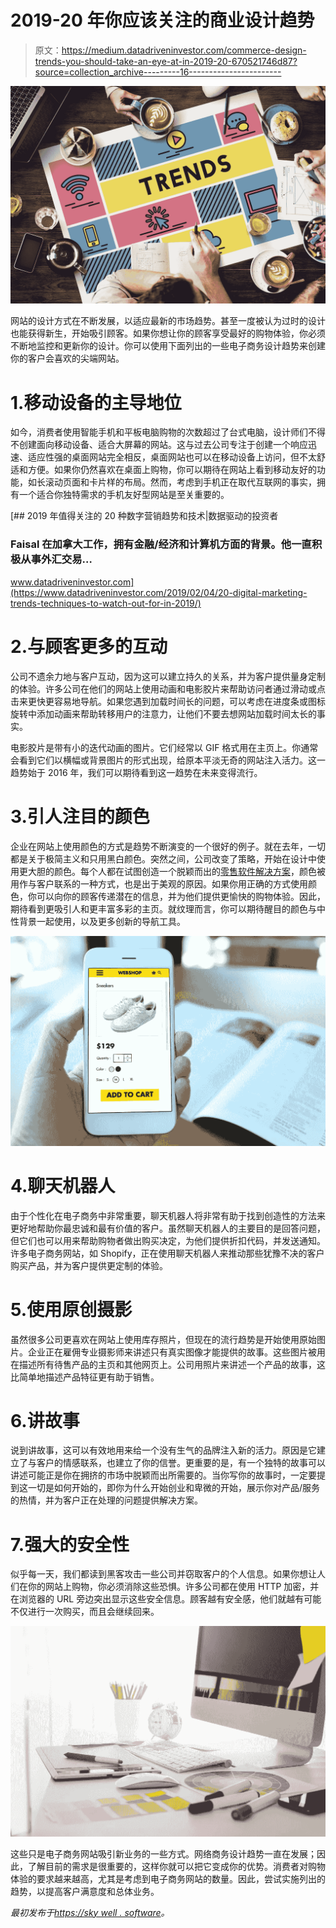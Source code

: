 # 2019-20 年你应该关注的商业设计趋势

> 原文：<https://medium.datadriveninvestor.com/commerce-design-trends-you-should-take-an-eye-at-in-2019-20-670521746d87?source=collection_archive---------16----------------------->

![](img/58c6bcbe2c8866e1639729c7f1a581d3.png)

网站的设计方式在不断发展，以适应最新的市场趋势。甚至一度被认为过时的设计也能获得新生，开始吸引顾客。如果你想让你的顾客享受最好的购物体验，你必须不断地监控和更新你的设计。你可以使用下面列出的一些电子商务设计趋势来创建你的客户会喜欢的尖端网站。

# 1.移动设备的主导地位

如今，消费者使用智能手机和平板电脑购物的次数超过了台式电脑，设计师们不得不创建面向移动设备、适合大屏幕的网站。这与过去公司专注于创建一个响应迅速、适应性强的桌面网站完全相反，桌面网站也可以在移动设备上访问，但不太舒适和方便。如果你仍然喜欢在桌面上购物，你可以期待在网站上看到移动友好的功能，如长滚动页面和卡片样的布局。然而，考虑到手机正在取代互联网的事实，拥有一个适合你独特需求的手机友好型网站是至关重要的。

[](https://www.datadriveninvestor.com/2019/02/04/20-digital-marketing-trends-techniques-to-watch-out-for-in-2019/) [## 2019 年值得关注的 20 种数字营销趋势和技术|数据驱动的投资者

### Faisal 在加拿大工作，拥有金融/经济和计算机方面的背景。他一直积极从事外汇交易…

www.datadriveninvestor.com](https://www.datadriveninvestor.com/2019/02/04/20-digital-marketing-trends-techniques-to-watch-out-for-in-2019/) 

# 2.与顾客更多的互动

公司不遗余力地与客户互动，因为这可以建立持久的关系，并为客户提供量身定制的体验。许多公司在他们的网站上使用动画和电影胶片来帮助访问者通过滑动或点击来更快更容易地导航。如果您遇到加载时间长的问题，可以考虑在进度条或图标旋转中添加动画来帮助转移用户的注意力，让他们不要去想网站加载时间太长的事实。

电影胶片是带有小的迭代动画的图片。它们经常以 GIF 格式用在主页上。你通常会看到它们以横幅或背景图片的形式出现，给原本平淡无奇的网站注入活力。这一趋势始于 2016 年，我们可以期待看到这一趋势在未来变得流行。

# 3.引人注目的颜色

企业在网站上使用颜色的方式是趋势不断演变的一个很好的例子。就在去年，一切都是关于极简主义和只用黑白颜色。突然之间，公司改变了策略，开始在设计中使用更大胆的颜色。每个人都在试图创造一个脱颖而出的[零售软件解决方案](https://skywell.software/retail/)，颜色被用作与客户联系的一种方式，也是出于美观的原因。如果你用正确的方式使用颜色，你可以向你的顾客传递潜在的信息，并为他们提供更愉快的购物体验。因此，期待看到更吸引人和更丰富多彩的主页。就纹理而言，你可以期待醒目的颜色与中性背景一起使用，以及更多创新的导航工具。

![](img/bf1598c1187eb854bc244024ef853e39.png)

# 4.聊天机器人

由于个性化在电子商务中非常重要，聊天机器人将非常有助于找到创造性的方法来更好地帮助你最忠诚和最有价值的客户。虽然聊天机器人的主要目的是回答问题，但它们也可以用来帮助购物者做出购买决定，为他们提供折扣代码，并发送通知。许多电子商务网站，如 Shopify，正在使用聊天机器人来推动那些犹豫不决的客户购买产品，并为客户提供更定制的体验。

# 5.使用原创摄影

虽然很多公司更喜欢在网站上使用库存照片，但现在的流行趋势是开始使用原始图片。企业正在雇佣专业摄影师来讲述只有真实图像才能提供的故事。这些图片被用在描述所有待售产品的主页和其他网页上。公司用照片来讲述一个产品的故事，这比简单地描述产品特征更有助于销售。

# 6.讲故事

说到讲故事，这可以有效地用来给一个没有生气的品牌注入新的活力。原因是它建立了与客户的情感联系，也建立了你的信誉。更重要的是，有一个独特的故事可以讲述可能正是你在拥挤的市场中脱颖而出所需要的。当你写你的故事时，一定要提到这一切是如何开始的，即你为什么开始创业和卑微的开始，展示你对产品/服务的热情，并为客户正在处理的问题提供解决方案。

# 7.强大的安全性

似乎每一天，我们都读到黑客攻击一些公司并窃取客户的个人信息。如果你想让人们在你的网站上购物，你必须消除这些恐惧。许多公司都在使用 HTTP 加密，并在浏览器的 URL 旁边突出显示这些安全信息。顾客越有安全感，他们就越有可能不仅进行一次购买，而且会继续回来。

![](img/7071225d17d4f012d277fbde589a819c.png)

这些只是电子商务网站吸引新业务的一些方式。网络商务设计趋势一直在发展；因此，了解目前的需求是很重要的，这样你就可以把它变成你的优势。消费者对购物体验的要求越来越高，尤其是考虑到电子商务网站的数量。因此，尝试实施列出的趋势，以提高客户满意度和总体业务。

*最初发布于*[*https://sky well . software*](https://skywell.software/blog/commerce-design-trends-in-2019-20/)*。*